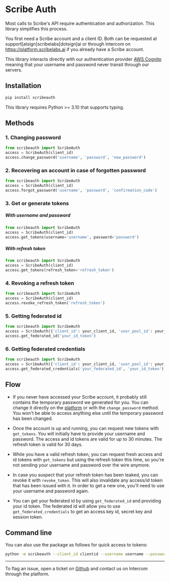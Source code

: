 # Scribe Auth

Most calls to Scribe's API require authentication and authorization. This library simplifies this process.

You first need a Scribe account and a client ID. Both can be requested at support[atsign]scribelabs[dotsign]ai or through Intercom on https://platform.scribelabs.ai if you already have a Scribe account.

This library interacts directly with our authentication provider [AWS Cognito](https://aws.amazon.com/cognito/) meaning that your username and password never transit through our servers.

## Installation

```bash
pip install scribeauth
```

This library requires Python >= 3.10 that supports typing.

## Methods

### 1. Changing password

```python
from scribeauth import ScribeAuth
access = ScribeAuth(client_id)
access.change_password('username', 'password', 'new_password')
```

### 2. Recovering an account in case of forgotten password

```python
from scribeauth import ScribeAuth
access = ScribeAuth(client_id)
access.forgot_password('username', 'password', 'confirmation_code')
```

### 3. Get or generate tokens

##### With username and password

```python
from scribeauth import ScribeAuth
access = ScribeAuth(client_id)
access.get_tokens(username='username', password='password')
```

##### With refresh token

```python
from scribeauth import ScribeAuth
access = ScribeAuth(client_id)
access.get_tokens(refresh_token='refresh_token')
```

### 4. Revoking a refresh token

```python
from scribeauth import ScribeAuth
access = ScribeAuth(client_id)
access.revoke_refresh_token('refresh_token')
```

### 5. Getting federated id

```python
from scribeauth import ScribeAuth
access = ScribeAuth({'client_id': your_client_id, 'user_pool_id': your_user_pool_id, 'identity_pool_id': your_identity_pool_id})
access.get_federated_id('your_id_token')
```

### 6. Getting federated credentials

```python
from scribeauth import ScribeAuth
access = ScribeAuth({'client_id': your_client_id, 'user_pool_id': your_user_pool_id, 'identity_pool_id': your_identity_pool_id})
access.get_federated_credentials('your_federated_id', 'your_id_token')
```

## Flow

- If you never have accessed your Scribe account, it probably still contains the temporary password we generated for you. You can change it directly on the [platform](https://platform.scribelabs.ai) or with the `change_password` method. You won't be able to access anything else until the temporary password has been changed.

- Once the account is up and running, you can request new tokens with `get_tokens`. You will initially have to provide your username and password. The access and id tokens are valid for up to 30 minutes. The refresh token is valid for 30 days.

- While you have a valid refresh token, you can request fresh access and id tokens with `get_tokens` but using the refresh token this time, so you're not sending your username and password over the wire anymore.

- In case you suspect that your refresh token has been leaked, you can revoke it with `revoke_token`. This will also invalidate any access/id token that has been issued with it. In order to get a new one, you'll need to use your username and password again.

- You can get your federated id by using `get_federated_id` and providing your id token. The federated id will allow you to use `get_federated_credentials` to get an access key id, secret key and session token.

## Command line

You can also use the package as follows for quick access to tokens:

```bash
python -m scribeauth --client_id clientid --username username --password password
```

---

To flag an issue, open a ticket on [Github](https://github.com/ScribeLabsAI/ScribeAuth/issues) and contact us on Intercom through the platform.

